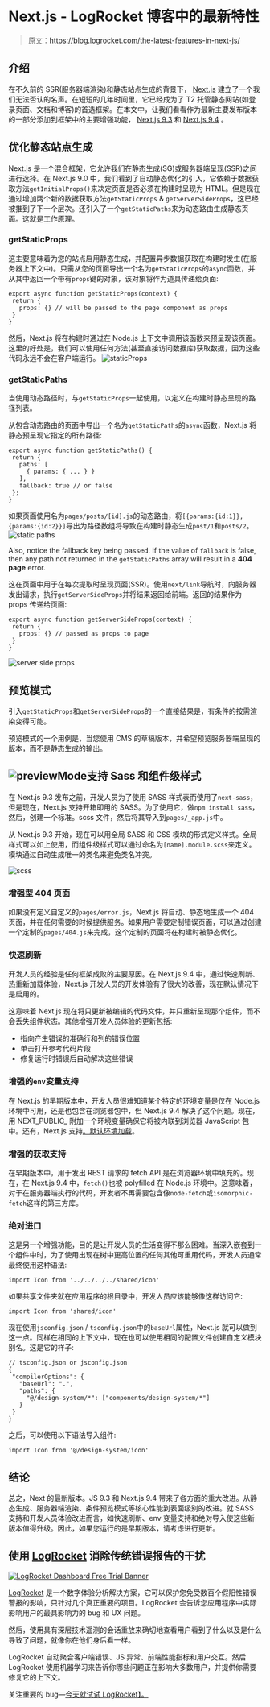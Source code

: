 # Next.js - LogRocket 博客中的最新特性

> 原文：<https://blog.logrocket.com/the-latest-features-in-next-js/>

## 介绍

在不久前的 SSR(服务器端渲染)和静态站点生成的背景下， [Next.js](http://www.nextjs.org) 建立了一个我们无法否认的名声。在短短的几年时间里，它已经成为了 T2 托管静态网站(如登录页面、文档和博客)的首选框架。在本文中，让我们看看作为最新主要发布版本的一部分添加到框架中的主要增强功能， [Next.js 9.3](https://nextjs.org/blog/next-9-3) 和 [Next.js 9.4](https://nextjs.org/blog/next-9-4) 。

## 优化静态站点生成

Next.js 是一个混合框架，它允许我们在静态生成(SG)或服务器端呈现(SSR)之间进行选择。在 Next.js 9.0 中，我们看到了自动静态优化的引入，它依赖于数据获取方法`getInitialProps()`来决定页面是否必须在构建时呈现为 HTML。但是现在通过增加两个新的数据获取方法`getStaticProps` & `getServerSideProps`，这已经被推到了下一个层次。还引入了一个`getStaticPaths`来为动态路由生成静态页面。这就是工作原理。

### getStaticProps

这主要意味着为您的站点启用静态生成，并配置异步数据获取在构建时发生(在服务器上下文中)。只需从您的页面导出一个名为`getStaticProps`的`async`函数，并从其中返回一个带有`props`键的对象，该对象将作为道具传递给页面:

```
export async function getStaticProps(context) {
 return {
   props: {} // will be passed to the page component as props
 }
}
```

然后，Next.js 将在构建时通过在 Node.js 上下文中调用该函数来预呈现该页面。这里的好处是，我们可以使用任何方法(甚至直接访问数据库)获取数据，因为这些代码永远不会在客户端运行。
![staticProps](img/7b06a20ef05cc90eac99337efb6c0569.png)

### getStaticPaths

当使用动态路径时，与`getStaticProps`一起使用，以定义在构建时静态呈现的路径列表。

从包含动态路由的页面中导出一个名为`getStaticPaths`的`async`函数，Next.js 将静态预呈现它指定的所有路径:

```
export async function getStaticPaths() {
 return {
   paths: [
     { params: { ... } }
   ],
   fallback: true // or false
 };
}

```

如果页面使用名为`pages/posts/[id].js`的动态路由，将`[{params:{id:1}},{params:{id:2}}]`导出为路径数组将导致在构建时静态生成`post/1`和`posts/2`。
![static paths ](img/4119e33ae036e85a5781200e3bf27a04.png)

Also, notice the fallback key being passed. If the value of `fallback` is false, then any path not returned in the `getStaticPaths` array will result in a **404 page** error.

这在页面中用于在每次提取时呈现页面(SSR)。使用`next/link`导航时，向服务器发出请求，执行`getServerSideProps`并将结果返回给前端。返回的结果作为 props 传递给页面:

```
export async function getServerSideProps(context) {
 return {
   props: {} // passed as props to page
 }
}

```

![server side props](img/014c45a861a2fbb29bce6379cc84e24c.png)

## 预览模式

引入`getStaticProps`和`getServerSideProps`的一个直接结果是，有条件的按需渲染变得可能。

预览模式的一个用例是，当您使用 CMS 的草稿版本，并希望预览服务器端呈现的版本，而不是静态生成的输出。

## ![previewMode](img/30e2b6d96298ed4fb7b120aed87629b1.png)支持 Sass 和组件级样式

在 Next.js 9.3 发布之前，开发人员为了使用 SASS 样式表而使用了`next-sass`，但是现在，Next.js 支持开箱即用的 SASS。为了使用它，做`npm install sass`，然后，创建一个标准。scss 文件，然后将其导入到`pages/_app.js`中。

从 Next.js 9.3 开始，现在可以用全局 SASS 和 CSS 模块的形式定义样式。全局样式可以如上使用，而组件级样式可以通过命名为`[name].module.scss`来定义。模块通过自动生成唯一的类名来避免类名冲突。

![scss](img/fa0f7cf2b7bda77b26248fea31492ab1.png)

### 增强型 404 页面

如果没有定义自定义的`pages/error.js`，Next.js 将自动、静态地生成一个 404 页面，并在任何需要的时候提供服务。如果用户需要定制错误页面，可以通过创建一个定制的`pages/404.js`来完成，这个定制的页面将在构建时被静态优化。

### 快速刷新

开发人员的经验是任何框架成败的主要原因。在 Next.js 9.4 中，通过快速刷新、热重新加载体验，Next.js 开发人员的开发体验有了很大的改善，现在默认情况下是启用的。

这意味着 Next.js 现在将只更新被编辑的代码文件，并只重新呈现那个组件，而不会丢失组件状态。其他增强开发人员体验的更新包括:

*   指向产生错误的准确行和列的错误位置
*   单击打开参考代码片段
*   修复运行时错误后自动解决这些错误

### 增强的`env`变量支持

在 Next.js 的早期版本中，开发人员很难知道某个特定的环境变量是仅在 Node.js 环境中可用，还是也包含在浏览器包中，但 Next.js 9.4 解决了这个问题。现在，用 NEXT_PUBLIC_ 附加一个环境变量确保它将被内联到浏览器 JavaScript 包中。还有，Next.js 支持[。默认环境加载](https://nextjs.org/docs/basic-features/environment-variables)。

### 增强的获取支持

在早期版本中，用于发出 REST 请求的 fetch API 是在浏览器环境中填充的。现在，在 Next.js 9.4 中，`fetch()`也被 polyfilled 在 Node.js 环境中。这意味着，对于在服务器端执行的代码，开发者不再需要包含像`node-fetch`或`isomorphic-fetch`这样的第三方库。

### 绝对进口

这是另一个增强功能，目的是让开发人员的生活变得不那么困难。当深入嵌套到一个组件中时，为了使用出现在树中更高位置的任何其他可重用代码，开发人员通常最终使用这种语法:

```
import Icon from '../../../../shared/icon'
```

如果共享文件夹就在应用程序的根目录中，开发人员应该能够像这样访问它:

```
import Icon from 'shared/icon'
```

现在使用`jsconfig.json` / `tsconfig.json`中的`baseUrl`属性，Next.js 就可以做到这一点。同样在相同的上下文中，现在也可以使用相同的配置文件创建自定义模块别名。这是它的样子:

```
// tsconfig.json or jsconfig.json
{
 "compilerOptions": {
   "baseUrl": ".",
   "paths": {
     "@/design-system/*": ["components/design-system/*"]
   }
 }
}

```

之后，可以使用以下语法导入组件:

```
import Icon from '@/design-system/icon'

```

## 结论

总之，Next 的最新版本。JS 9.3 和 Next.js 9.4 带来了各方面的重大改进。从静态生成、服务器端渲染、条件预览模式等核心性能到表面级别的改进。就 SASS 支持和开发人员体验改进而言，如快速刷新、env 变量支持和绝对导入使这些新版本值得升级。因此，如果您运行的是早期版本，请考虑进行更新。

## 使用 [LogRocket](https://lp.logrocket.com/blg/signup) 消除传统错误报告的干扰

[![LogRocket Dashboard Free Trial Banner](img/d6f5a5dd739296c1dd7aab3d5e77eeb9.png)](https://lp.logrocket.com/blg/signup)

[LogRocket](https://lp.logrocket.com/blg/signup) 是一个数字体验分析解决方案，它可以保护您免受数百个假阳性错误警报的影响，只针对几个真正重要的项目。LogRocket 会告诉您应用程序中实际影响用户的最具影响力的 bug 和 UX 问题。

然后，使用具有深层技术遥测的会话重放来确切地查看用户看到了什么以及是什么导致了问题，就像你在他们身后看一样。

LogRocket 自动聚合客户端错误、JS 异常、前端性能指标和用户交互。然后 LogRocket 使用机器学习来告诉你哪些问题正在影响大多数用户，并提供你需要修复它的上下文。

关注重要的 bug—[今天就试试 LogRocket】。](https://lp.logrocket.com/blg/signup-issue-free)